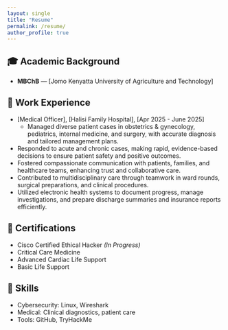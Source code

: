 ```yaml
---
layout: single
title: "Resume"
permalink: /resume/
author_profile: true
---
```


## 🎓 Academic Background
- **MBChB** — [Jomo Kenyatta University of Agriculture and Technology]

## 💼 Work Experience
- [Medical Officer], [Halisi Family Hospital], [Apr 2025 - June 2025]  
  - Managed diverse patient cases in obstetrics & gynecology, pediatrics, internal medicine, and surgery, with accurate diagnosis and tailored management plans.
- Responded to acute and chronic cases, making rapid, evidence-based decisions to ensure patient safety and positive outcomes.
- Fostered compassionate communication with patients, families, and healthcare teams, enhancing trust and collaborative care.
- Contributed to multidisciplinary care through teamwork in ward rounds, surgical preparations, and clinical procedures.
- Utilized electronic health systems to document progress, manage investigations, and prepare discharge summaries and insurance reports efficiently.

## 📜 Certifications
- Cisco Certified Ethical Hacker *(In Progress)*
- Critical Care Medicine
- Advanced Cardiac Life Support
- Basic Life Support

## 🧰 Skills
- Cybersecurity: Linux, Wireshark
- Medical: Clinical diagnostics, patient care
- Tools: GitHub, TryHackMe
